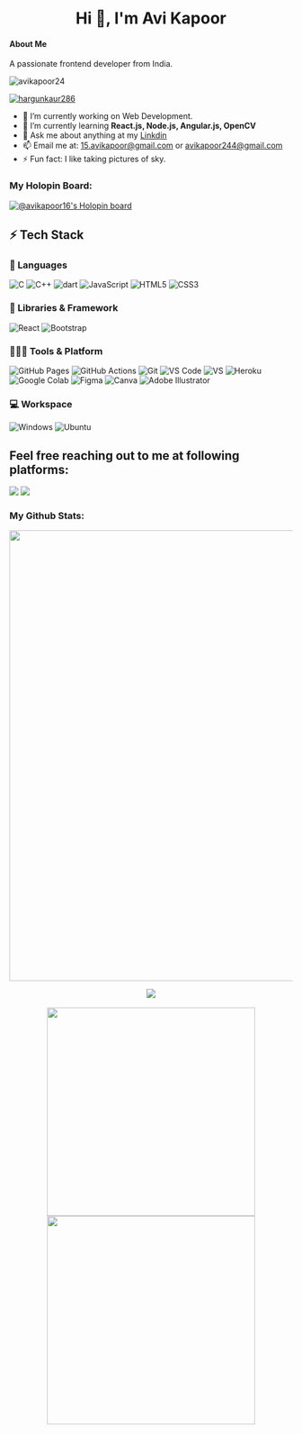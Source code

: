<!-- ![header banner](https://github.com/avikapoor24/avikapoor24/blob/e0811f3cd78f63c2b71a1829f2808c6b276df455/Welcome%20To%20my%20github%20(4).gif) -->
<h1 align="center">Hi 👋, I'm Avi Kapoor</h1>

#### About Me
A passionate frontend developer from India.

<p align="left"> <img src="https://komarev.com/ghpvc/?username=avikapoor24&label=Profile%20views&color=0e75b6&style=flat" alt="avikapoor24" /> </p>
<p align="left"> <a href="https://twitter.com/avikapoor_16" target="blank"><img src="https://img.shields.io/twitter/follow/avikapoor_16?logo=twitter&style=for-the-badge" alt="hargunkaur286" /></a> </p>

- 🔭 I’m currently working on Web Development.
- 🌱 I’m currently learning **React.js, Node.js, Angular.js, OpenCV**  
- 💬 Ask me about anything at my [Linkdin](https://www.linkedin.com/in/avi-kapoor-702330229) 
- 📫 Email me at: [15.avikapoor@gmail.com](mailto:15.avikapoor@gmail.com) or [avikapoor244@gmail.com](mailto:avikapoor244@gmail.com)
- ⚡ Fun fact: I like taking pictures of sky. 

### My Holopin Board:
[![@avikapoor16's Holopin board](https://holopin.io/api/user/board?user=avikapoor16)](https://holopin.io/@avikapoor16)

## ⚡ Tech Stack
### 🚀 Languages


![C](https://img.shields.io/badge/C-00599C?style=for-the-badge&logo=c&logoColor=white)
![C++](https://img.shields.io/badge/C%2B%2B-00599C?style=for-the-badge&logo=c%2B%2B&logoColor=white)
![dart]()
![JavaScript](https://img.shields.io/badge/JavaScript-323330?style=for-the-badge&logo=javascript&logoColor=F7DF1E)
![HTML5](https://img.shields.io/badge/HTML5-E34F26?style=for-the-badge&logo=html5&logoColor=white)
![CSS3](https://img.shields.io/badge/CSS3-1572B6?style=for-the-badge&logo=css3&logoColor=white)

### 🧩 Libraries & Framework

![React](https://img.shields.io/badge/React-20232A?style=for-the-badge&logo=react&logoColor=61DAFB)
![Bootstrap](https://img.shields.io/badge/Bootstrap-563D7C?style=for-the-badge&logo=bootstrap&logoColor=white)


### 🧑🏻‍💻 Tools & Platform

![GitHub Pages](https://img.shields.io/badge/GitHub_Pages-100000?style=for-the-badge&logo=github&logoColor=white)
![GitHub Actions](https://img.shields.io/badge/GitHub_Actions-2088FF?style=for-the-badge&logo=github-actions&logoColor=white)
![Git](https://img.shields.io/badge/Git-F05032?style=for-the-badge&logo=git&logoColor=white)
![VS Code](https://img.shields.io/badge/Visual_Studio_Code-0078D4?style=for-the-badge&logo=visual%20studio%20code&logoColor=white)
![VS](https://img.shields.io/badge/Visual_Studio-5C2D91?style=for-the-badge&logo=visual%20studio&logoColor=white)
![Heroku](https://img.shields.io/badge/Heroku-430098?style=for-the-badge&logo=heroku&logoColor=white)
![Google Colab](https://img.shields.io/badge/Colab-F9AB00?style=for-the-badge&logo=googlecolab&color=525252)
![Figma](https://img.shields.io/badge/Figma-F24E1E?style=for-the-badge&logo=figma&logoColor=white)
![Canva](https://img.shields.io/badge/Canva-%2300C4CC.svg?&style=for-the-badge&logo=Canva&logoColor=white)
![Adobe Illustrator](https://img.shields.io/badge/Adobe%20Illustrator-FF9A00?style=for-the-badge&logo=adobe%20illustrator&logoColor=white)


### 💻 Workspace

![Windows](https://img.shields.io/badge/Windows-0078D6?style=for-the-badge&logo=windows&logoColor=white)
![Ubuntu](https://img.shields.io/badge/Ubuntu-E95420?style=for-the-badge&logo=ubuntu&logoColor=white)


## Feel free reaching out to me at following platforms:
<p align="center">

  <a href="https://www.linkedin.com/in/avi-kapoor-702330229/"><img src="https://img.shields.io/badge/LinkedIn-0077B5?style=for-the-badge&logo=linkedin&logoColor=white"></a> 
  <a href="https://www.twitter.com/avikapoor_16"><img src="https://img.shields.io/badge/Twitter-0077B5?style=for-the-badge&logo=twitter&logoColor=white"></a> 
</p>

### My Github Stats:
<div align="center">

<a>
  <img width=800 src="https://github-profile-trophy.vercel.app/?username=avikapoor24&column=8&theme=gruvbox&no-frame=true"/>
</a>
  
<img src="https://activity-graph.herokuapp.com/graph?username=avikapoor24&theme=dracula&bg_color=00000000&color=878787&line=4c8ed9&point=00000000&area=true&hide_border=true"><br><br>
  <img width="370px" src="https://github-readme-stats.vercel.app/api?username=avikapoor24&custom_title=Avi+Kapoor's+Github+Stats&show_icons=true&hide_border=true&count_private=true&bg_color=00000000&title_color=58a6fe&text_color=878787&icon_color=58a6fe&cache_seconds=1800" />
  <img width="370px" src="https://github-readme-streak-stats.herokuapp.com/?user=avikapoor24&background=00000000&hide_border=true&stroke=878787&ring=4c8ed9&fire=4c8ed9&currStreakNum=878787&sideNums=878787&currStreakLabel=878787&sideLabels=878787&dates=878787" />
</p>
<p align="center">
